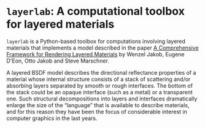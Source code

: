 # ``layerlab``: A computational toolbox for layered materials

``layerlab`` is a Python-based toolbox for computations
involving layered materials that implements a model described in the paper
[A Comprehensive Framework for Rendering Layered Materials](http://www.cs.cornell.edu/projects/layered-sg14/)
by Wenzel Jakob, Eugene D'Eon, Otto Jakob and Steve Marschner.

A layered BSDF model describes the directional reflectance properties of a
material whose internal structure consists of a stack of scattering and/or
absorbing layers separated by smooth or rough interfaces. The bottom of the
stack could be an opaque interface (such as a metal) or a transparent one. Such
structural decompositions into layers and interfaces dramatically enlarge the
size of the “language” that is available to describe materials, and for this
reason they have been the focus of considerable interest in computer graphics
in the last years.
